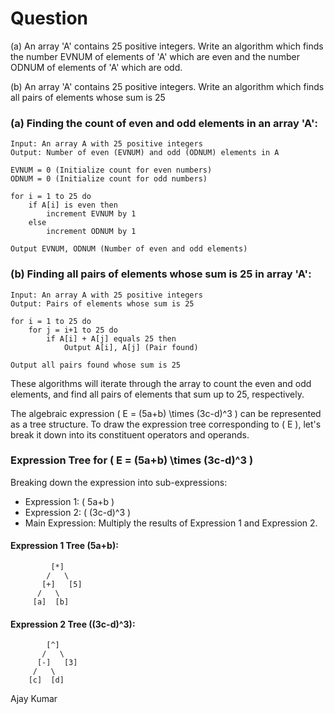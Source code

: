# Question


 (a) An array 'A' contains 25 positive integers. Write an algorithm which finds the number EVNUM of elements of 'A' which are even and the number ODNUM of elements of 'A' which are odd.

 (b) An array 'A' contains 25 positive integers. Write an algorithm which finds all pairs of elements whose sum is 25

### (a) Finding the count of even and odd elements in an array 'A':

```
Input: An array A with 25 positive integers
Output: Number of even (EVNUM) and odd (ODNUM) elements in A

EVNUM = 0 (Initialize count for even numbers)
ODNUM = 0 (Initialize count for odd numbers)

for i = 1 to 25 do
    if A[i] is even then
        increment EVNUM by 1
    else
        increment ODNUM by 1

Output EVNUM, ODNUM (Number of even and odd elements)
```

### (b) Finding all pairs of elements whose sum is 25 in array 'A':

```plaintext
Input: An array A with 25 positive integers
Output: Pairs of elements whose sum is 25

for i = 1 to 25 do
    for j = i+1 to 25 do
        if A[i] + A[j] equals 25 then
            Output A[i], A[j] (Pair found)

Output all pairs found whose sum is 25
```

These algorithms will iterate through the array to count the even and odd elements, and find all pairs of elements that sum up to 25, respectively.

The algebraic expression \( E = (5a+b) \times (3c-d)^3 \) can be represented as a tree structure. To draw the expression tree corresponding to \( E \), let's break it down into its constituent operators and operands.

### Expression Tree for \( E = (5a+b) \times (3c-d)^3 \)

Breaking down the expression into sub-expressions:

- Expression 1: \( 5a+b \)
- Expression 2: \( (3c-d)^3 \)
- Main Expression: Multiply the results of Expression 1 and Expression 2.

#### Expression 1 Tree (5a+b):

```plaintext
         [*]
        /   \
       [+]   [5]
      /   \
     [a]  [b]
```

#### Expression 2 Tree ((3c-d)^3):

```plaintext
        [^]
       /   \
      [-]   [3]
     /   \
    [c]  [d]
```
Ajay Kumar 


